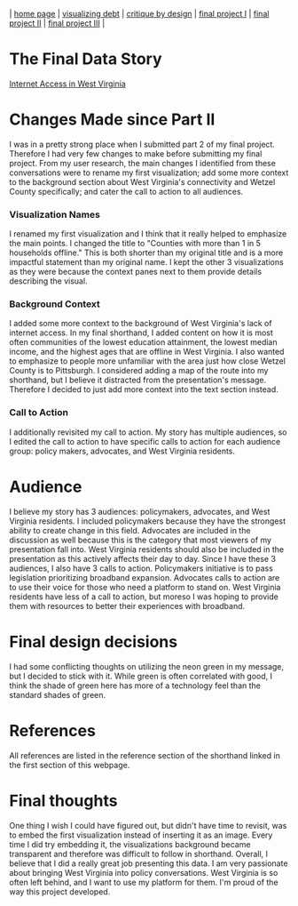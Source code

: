| [home page](https://evianambarnes.github.io/portfolio/) | [visualizing debt](dataviz2.md) | [critique by design](CritiquebyDesign.md) | [final project I](Final_project_EvianaBarnes1.md) | [final project II](final_project_pt_2.md) | [final project III](finalproject3.md) |

# The Final Data Story
[Internet Access in West Virginia](https://carnegiemellon.shorthandstories.com/internet-access-in-west-virginia/index.html)

# Changes Made since Part II

I was in a pretty strong place when I submitted part 2 of my final project. Therefore I had very few changes to make before submitting my final project. From my user research, the main changes I identified from these conversations were to rename my first visualization; add some more context to the background section about West Virginia's connectivity and Wetzel County specifically; and cater the call to action to all audiences. 

### Visualization Names

I renamed my first visualization and I think that it really helped to emphasize the main points. I changed the title to "Counties with more than 1 in 5 households offline." This is both shorter than my original title and is a more impactful statement than my original name. I kept the other 3 visualizations as they were because the context panes next to them provide details describing the visual. 

### Background Context

I added some more context to the background of West Virginia's lack of internet access. In my final shorthand, I added content on how it is most often communities of the lowest education attainment, the lowest median income, and the highest ages that are offline in West Virginia. I also wanted to emphasize to people more unfamiliar with the area just how close Wetzel County is to Pittsburgh. I considered adding a map of the route into my shorthand, but I believe it distracted from the presentation's message. Therefore I decided to just add more context into the text section instead.

### Call to Action

I additionally revisited my call to action. My story has multiple audiences, so I edited the call to action to have specific calls to action for each audience group: policy makers, advocates, and West Virginia residents. 

# Audience

I believe my story has 3 audiences: policymakers, advocates, and West Virginia residents. I included policymakers because they have the strongest ability to create change in this field. Advocates are included in the discussion as well because this is the category that most viewers of my presentation fall into. West Virginia residents should also be included in the presentation as this actively affects their day to day. Since I have these 3 audiences, I also have 3 calls to action. Policymakers initiative is to pass legislation prioritizing broadband expansion. Advocates calls to action are to use their voice for those who need a platform to stand on. West Virginia residents have less of a call to action, but moreso I was hoping to provide them with resources to better their experiences with broadband.

# Final design decisions

I had some conflicting thoughts on utilizing the neon green in my message, but I decided to stick with it. While green is often correlated with good, I think the shade of green here has more of a technology feel than the standard shades of green. 

# References

All references are listed in the reference section of the shorthand linked in the first section of this webpage.

# Final thoughts

One thing I wish I could have figured out, but didn't have time to revisit, was to embed the first visualization instead of inserting it as an image. Every time I did try embedding it, the visualizations background became transparent and therefore was difficult to follow in shorthand. 
Overall, I believe that I did a really great job presenting this data. I am very passionate about bringing West Virginia into policy conversations. West Virginia is so often left behind, and I want to use my platform for them. I'm proud of the way this project developed.
